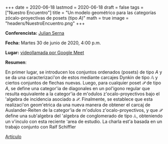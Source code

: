+++
date      = 2020-06-18
lastmod   = 2020-06-18
draft     = false
tags      = ["Nuestro Encuentro"]
title     = "Un modelo geométrico para las categorías zócalo-proyectivas de posets (tipo $A$)"
math      = true
image     = "headers/NuestroEncuentro.png"
+++


**Conferencista:** [Julian Serna](https://matematicas.netlify.app/authors/serna-r/)

**Fecha:** Martes 30 de junio de 2020, 4:00 p.m.

**Lugar:** [videollamada por Google Meet]()


**Resumen**:

En primer lugar, se introducen los conjuntos ordenados (posets) de tipo $A$ y se  da una caracterizaci\'on de estos mediante carcajes Dynkin  de tipo $\mathbb{A}$ y ciertos conjuntos de flechas nuevas. Luego, para cualquier poset $\mathcal{P}$ de tipo $A$, se define una categor\'ia  de diagonales en un pol\'igono regular que resulta equivalente a  la categor\'ia de m\'odulos z\'ocalo-proyectivos bajo el \'algebra de incidencia asociado a  $\mathcal{P}$.  Finalmente, se establece que esta realizaci\'on geom\'etrica da una nueva manera de obtener el carcaj de Auslander-Reiten de la categor\'ia de m\'odulos z\'ocalo-proyectivos, y que $\mathcal{P}$ define una sub\'algebra  del \'algebra de conglomerado  de tipo $\mathbb{A}$, obteniendo un v\'inculo con esta reciente \'area de estudio. La charla est\'a basada en un trabajo conjunto con Ralf Schiffler 

[Artículo](https://doi.org/10.1016/j.jpaa.2020.106436)


